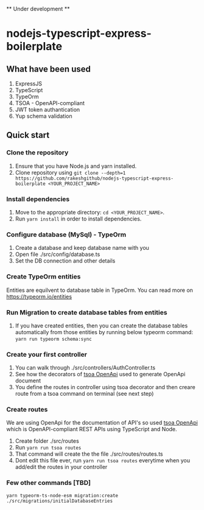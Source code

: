 ** Under development **
# nodejs-typescript-express-boilerplate

## What have been used

1. ExpressJS
2. TypeScript
3. TypeOrm
4. TSOA - OpenAPI-compliant
5. JWT token authantication
6. Yup schema validation

## Quick start

### Clone the repository
1.  Ensure that you have Node.js and yarn installed.
2.  Clone repository using `git clone --depth=1 https://github.com/rakeshgithub/nodejs-typescript-express-boilerplate <YOUR_PROJECT_NAME>`

### Install dependencies
1.  Move to the appropriate directory: `cd <YOUR_PROJECT_NAME>`.<br />
2.  Run `yarn install` in order to install dependencies.<br />

### Configure database (MySql) - TypeOrm 
1.  Create a database and keep database name with you
2.  Open file ./src/config/database.ts
3.  Set the DB connection and other details

### Create TypeOrm entities 
Entities are equilvent to database table in TypeOrm. You can read more on https://typeorm.io/entities 

### Run Migration to create database tables from entities 
1. If you have created entities, then you can create the database tables automatically from those entities by running below typeorm command: <br />
`yarn run typeorm schema:sync`

### Create your first controller
1. You can walk through ./src/controllers/AuthController.ts
2. See how the decorators of [tsoa OpenApi](https://www.npmjs.com/package/tsoa) used to generate OpenApi document
3. You define the routes in controller using tsoa decorator and then creare route from a tsoa command on terminal (see next step)

### Create routes
We are using OpenApi for the documentation of API's so used [tsoa OpenApi](https://www.npmjs.com/package/tsoa) which is OpenAPI-compliant REST APIs using TypeScript and Node.

1. Create folder ./src/routes
2. Run `yarn run tsoa routes`
3. That command will create the the file ./src/routes/routes.ts
4. Dont edit this file ever, run `yarn run tsoa routes` everytime when you add/edit the routes in your controller

### Few other commands [TBD]

`yarn typeorm-ts-node-esm migration:create ./src/migrations/initialDatabaseEntries`


